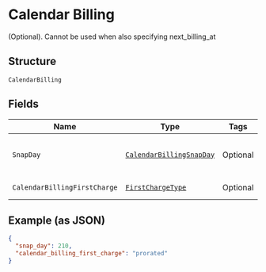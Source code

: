 
# Calendar Billing

(Optional). Cannot be used when also specifying next_billing_at

## Structure

`CalendarBilling`

## Fields

| Name | Type | Tags | Description | Getter | Setter |
|  --- | --- | --- | --- | --- | --- |
| `SnapDay` | [`CalendarBillingSnapDay`](../../doc/models/containers/calendar-billing-snap-day.md) | Optional | This is a container for one-of cases. | CalendarBillingSnapDay getSnapDay() | setSnapDay(CalendarBillingSnapDay snapDay) |
| `CalendarBillingFirstCharge` | [`FirstChargeType`](../../doc/models/first-charge-type.md) | Optional | - | FirstChargeType getCalendarBillingFirstCharge() | setCalendarBillingFirstCharge(FirstChargeType calendarBillingFirstCharge) |

## Example (as JSON)

```json
{
  "snap_day": 210,
  "calendar_billing_first_charge": "prorated"
}
```

